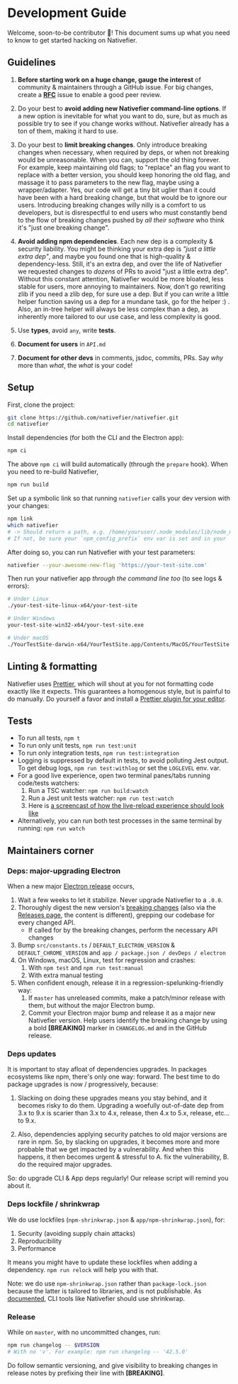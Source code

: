 # Development Guide

Welcome, soon-to-be contributor 🙂! This document sums up
what you need to know to get started hacking on Nativefier.

## Guidelines

1. **Before starting work on a huge change, gauge the interest**
   of community & maintainers through a GitHub issue. For big changes,
   create a **[RFC](https://en.wikipedia.org/wiki/Request_for_Comments)**
   issue to enable a good peer review.

2. Do your best to **avoid adding new Nativefier command-line options**.
   If a new option is inevitable for what you want to do, sure,
   but as much as possible try to see if you change works without.
   Nativefier already has a ton of them, making it hard to use.

3. Do your best to **limit breaking changes**.
   Only introduce breaking changes when necessary, when required by deps, or when
   not breaking would be unreasonable. When you can, support the old thing forever.
   For example, keep maintaining old flags; to "replace" an flag you want to replace
   with a better version, you should keep honoring the old flag, and massage it
   to pass parameters to the new flag, maybe using a wrapper/adapter.
   Yes, our code will get a tiny bit uglier than it could have been with a hard
   breaking change, but that would be to ignore our users.
   Introducing breaking changes willy nilly is a comfort to us developers, but is
   disrespectful to end users who must constantly bend to the flow of breaking changes
   pushed by _all their software_ who think it's "just one breaking change".

4. **Avoid adding npm dependencies**. Each new dep is a complexity & security liability.
   You might be thinking your extra dep is _"just a little extra dep"_, and maybe
   you found one that is high-quality & dependency-less. Still, it's an extra dep,
   and over the life of Nativefier we requested changes to _dozens_ of PRs to avoid
   "just a little extra dep". Without this constant attention, Nativefier would be
   more bloated, less stable for users, more annoying to maintainers. Now, don't go
   rewriting zlib if you need a zlib dep, for sure use a dep. But if you can write a
   little helper function saving us a dep for a mundane task, go for the helper :) .
   Also, an in-tree helper will always be less complex than a dep, as inherently
   more tailored to our use case, and less complexity is good.

5. Use **types**, avoid `any`, write **tests**.

6. **Document for users** in `API.md`

7. **Document for other devs** in comments, jsdoc, commits, PRs.
   Say _why_ more than _what_, the _what_ is your code!

## Setup

First, clone the project:

```bash
git clone https://github.com/nativefier/nativefier.git
cd nativefier
```

Install dependencies (for both the CLI and the Electron app):

```bash
npm ci
```

The above `npm ci` will build automatically (through the `prepare` hook).
When you need to re-build Nativefier,

```bash
npm run build
```

Set up a symbolic link so that running `nativefier` calls your dev version with your changes:

```bash
npm link
which nativefier
# -> Should return a path, e.g. /home/youruser/.node_modules/lib/node_modules/nativefier
# If not, be sure your `npm_config_prefix` env var is set and in your `PATH`
```

After doing so, you can run Nativefier with your test parameters:

```bash
nativefier --your-awesome-new-flag 'https://your-test-site.com'
```

Then run your nativefier app _through the command line too_ (to see logs & errors):

```bash
# Under Linux
./your-test-site-linux-x64/your-test-site

# Under Windows
your-test-site-win32-x64/your-test-site.exe

# Under macOS
./YourTestSite-darwin-x64/YourTestSite.app/Contents/MacOS/YourTestSite --verbose
```

## Linting & formatting

Nativefier uses [Prettier](https://prettier.io/), which will shout at you for
not formatting code exactly like it expects. This guarantees a homogenous style,
but is painful to do manually. Do yourself a favor and install a
[Prettier plugin for your editor](https://prettier.io/docs/en/editors.html).

## Tests

- To run all tests, `npm t`
- To run only unit tests, `npm run test:unit`
- To run only integration tests, `npm run test:integration`
- Logging is suppressed by default in tests, to avoid polluting Jest output.
  To get debug logs, `npm run test:withlog` or set the `LOGLEVEL` env. var.
- For a good live experience, open two terminal panes/tabs running code/tests watchers:
  1. Run a TSC watcher: `npm run build:watch`
  2. Run a Jest unit tests watcher: `npm run test:watch`
  3. Here is [a screencast of how the live-reload experience should look like](https://user-images.githubusercontent.com/522085/120407694-abdf3f00-c31b-11eb-9ab5-a531a929adb9.mp4)
- Alternatively, you can run both test processes in the same terminal by running: `npm run watch`

## Maintainers corner

### Deps: major-upgrading Electron

When a new major [Electron release](https://github.com/electron/electron/releases) occurs,

1. Wait a few weeks to let it stabilize. Never upgrade Nativefier to a `.0.0`.
2. Thoroughly digest the new version's [breaking changes](https://www.electronjs.org/docs/breaking-changes)
   (also via the [Releases page](https://github.com/electron/electron/releases), the content is different),
   grepping our codebase for every changed API.
   - If called for by the breaking changes, perform the necessary API changes
3. Bump `src/constants.ts` / `DEFAULT_ELECTRON_VERSION` & `DEFAULT_CHROME_VERSION`
   and `app / package.json / devDeps / electron`
4. On Windows, macOS, Linux, test for regression and crashes:
   1. With `npm test` and `npm run test:manual`
   2. With extra manual testing
5. When confident enough, release it in a regression-spelunking-friendly way:
   1. If `master` has unreleased commits, make a patch/minor release with them, but without the major Electron bump.
   2. Commit your Electron major bump and release it as a major new Nativefier version. Help users identify the breaking change by using a bold **[BREAKING]** marker in `CHANGELOG.md` and in the GitHub release.

### Deps updates

It is important to stay afloat of dependencies upgrades.
In packages ecosystems like npm, there's only one way: forward.
The best time to do package upgrades is now / progressively, because:

1. Slacking on doing these upgrades means you stay behind, and it becomes
   risky to do them. Upgrading a woefully out-of-date dep from 3.x to 9.x is
   scarier than 3.x to 4.x, release, then 4.x to 5.x, release, etc... to 9.x.

2. Also, dependencies applying security patches to old major versions are rare
   in npm. So, by slacking on upgrades, it becomes more and more probable that
   we get impacted by a vulnerability. And when this happens, it then becomes
   urgent & stressful to A. fix the vulnerability, B. do the required major upgrades.

So: do upgrade CLI & App deps regularly! Our release script will remind you about it.

### Deps lockfile / shrinkwrap

We do use lockfiles (`npm-shrinkwrap.json` & `app/npm-shrinkwrap.json`), for:

1. Security (avoiding supply chain attacks)
2. Reproducibility
3. Performance

It means you might have to update these lockfiles when adding a dependency.
`npm run relock` will help you with that.

Note: we do use `npm-shrinkwrap.json` rather than `package-lock.json` because
the latter is tailored to libraries, and is not publishable.
As [documented](https://docs.npmjs.com/cli/v6/configuring-npm/shrinkwrap-json),
CLI tools like Nativefier should use shrinkwrap.

### Release

While on `master`, with no uncommitted changes, run:

```bash
npm run changelog -- $VERSION
# With no 'v'. For example: npm run changelog -- '42.5.0'
```

Do follow semantic versioning, and give visibility to breaking changes
in release notes by prefixing their line with **[BREAKING]**.